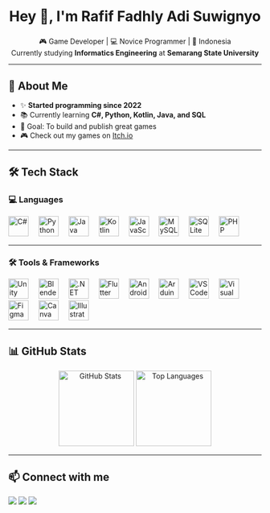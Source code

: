 <h1 align="center">Hey 👋, I'm Rafif Fadhly Adi Suwignyo</h1>

###

<p align="center">
  🎮 Game Developer | 💻 Novice Programmer | 📍 Indonesia <br/>
  Currently studying <b>Informatics Engineering</b> at <b>Semarang State University</b>
</p>

---

## 🚀 About Me  

- ✨ **Started programming since 2022**  
- 📚 Currently learning **C#, Python, Kotlin, Java, and SQL**  
- 🎯 Goal: To build and publish great games  
- 🎮 Check out my games on [Itch.io](https://rfas-dev.itch.io/)  

---

## 🛠️ Tech Stack  

### 💻 Languages  
<div align="left">
  <img src="https://cdn.jsdelivr.net/gh/devicons/devicon/icons/csharp/csharp-original.svg" height="40" alt="C#" />
  <img width="12"/>
  <img src="https://cdn.jsdelivr.net/gh/devicons/devicon/icons/python/python-original.svg" height="40" alt="Python"/>
  <img width="12"/>
  <img src="https://cdn.jsdelivr.net/gh/devicons/devicon/icons/java/java-original.svg" height="40" alt="Java"/>
  <img width="12"/>
  <img src="https://cdn.jsdelivr.net/gh/devicons/devicon/icons/kotlin/kotlin-original.svg" height="40" alt="Kotlin"/>
  <img width="12"/>
  <img src="https://cdn.jsdelivr.net/gh/devicons/devicon/icons/javascript/javascript-original.svg" height="40" alt="JavaScript"/>
  <img width="12"/>
  <img src="https://cdn.jsdelivr.net/gh/devicons/devicon/icons/mysql/mysql-original.svg" height="40" alt="MySQL"/>
  <img width="12"/>
  <img src="https://cdn.jsdelivr.net/gh/devicons/devicon/icons/sqlite/sqlite-original.svg" height="40" alt="SQLite"/>
  <img width="12"/>
  <img src="https://cdn.jsdelivr.net/gh/devicons/devicon/icons/php/php-original.svg" height="40" alt="PHP"/>
</div>

---

### 🛠 Tools & Frameworks  
<div align="left">
  <img src="https://cdn.jsdelivr.net/gh/devicons/devicon/icons/unity/unity-original.svg" height="40" alt="Unity"/>
  <img width="12"/>
  <img src="https://cdn.jsdelivr.net/gh/devicons/devicon/icons/blender/blender-original.svg" height="40" alt="Blender"/>
  <img width="12"/>
  <img src="https://cdn.jsdelivr.net/gh/devicons/devicon/icons/dotnetcore/dotnetcore-original.svg" height="40" alt=".NET"/>
  <img width="12"/>
  <img src="https://cdn.jsdelivr.net/gh/devicons/devicon/icons/flutter/flutter-original.svg" height="40" alt="Flutter"/>
  <img width="12"/>
  <img src="https://cdn.jsdelivr.net/gh/devicons/devicon/icons/androidstudio/androidstudio-original.svg" height="40" alt="Android Studio"/>
  <img width="12"/>
  <img src="https://cdn.jsdelivr.net/gh/devicons/devicon/icons/arduino/arduino-original.svg" height="40" alt="Arduino"/>
  <img width="12"/>
  <img src="https://cdn.jsdelivr.net/gh/devicons/devicon/icons/vscode/vscode-original.svg" height="40" alt="VSCode"/>
  <img width="12"/>
  <img src="https://cdn.jsdelivr.net/gh/devicons/devicon/icons/visualstudio/visualstudio-plain.svg" height="40" alt="Visual Studio"/>
  <img width="12"/>
  <img src="https://cdn.jsdelivr.net/gh/devicons/devicon/icons/figma/figma-original.svg" height="40" alt="Figma"/>
  <img width="12"/>
  <img src="https://cdn.jsdelivr.net/gh/devicons/devicon/icons/canva/canva-original.svg" height="40" alt="Canva"/>
  <img width="12"/>
  <img src="https://cdn.jsdelivr.net/gh/devicons/devicon/icons/illustrator/illustrator-plain.svg" height="40" alt="Illustrator"/>
</div>

---

## 📊 GitHub Stats  

<div align="center">
  <img src="https://github-readme-stats.vercel.app/api?username=RafifFadhly&show_icons=true&include_all_commits=true&count_private=true&theme=dracula&hide_border=false" height="150" alt="GitHub Stats" />
  <img src="https://github-readme-stats.vercel.app/api/top-langs?username=RafifFadhly&layout=compact&langs_count=8&theme=dracula&hide_border=false" height="150" alt="Top Languages" />
</div>

---

## 📫 Connect with me  

<div align="left">
  <a href="https://rfas-dev.itch.io/"><img src="https://img.shields.io/badge/Itch.io-FA5C5C?style=for-the-badge&logo=itch.io&logoColor=white" /></a>
  <a href="mailto:rafiffadhly06@gmail.com"><img src="https://img.shields.io/badge/Email-D14836?style=for-the-badge&logo=gmail&logoColor=white" /></a>
  <a href="https://www.linkedin.com/in/rafiffadhly"><img src="https://img.shields.io/badge/LinkedIn-0077B5?style=for-the-badge&logo=linkedin&logoColor=white" /></a>
</div>
